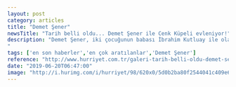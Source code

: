 ```yaml
---
layout: post
category: articles
title: "Demet Şener"
newsTitle: "Tarih belli oldu... Demet Şener ile Cenk Küpeli evleniyor!"
description: "Demet Şener, iki çocuğunun babası İbrahim Kutluay ile olan 11 yıllık evliliğini geçen mart ayında bitirmişti. 
"
tags: ['en son haberler','en çok aratılanlar','Demet Şener']
reference: "http://www.hurriyet.com.tr/galeri-tarih-belli-oldu-demet-sener-ile-cenk-kupeli-evleniyor-41249654"
date: "2019-06-20T06:47:00"
image: "http://i.hurimg.com/i/hurriyet/98/620x0/5d0b2ba80f2544041c409e63.jpg"
---
```


